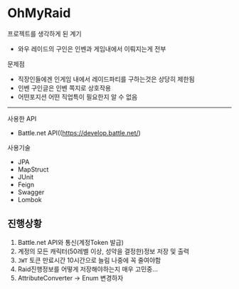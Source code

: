 # OhMyRaid
프로젝트를 생각하게 된 계기
- 와우 레이드의 구인은 인벤과 게임내에서 이뤄지는게 전부

문제점
- 직장인들에겐 인게임 내에서 레이드파티를 구하는것은 상당히 제한됨
- 인벤 구인글은 인벤 쪽지로 상호작용
- 어떤포지션 어떤 직업특이  필요한지 알 수 없음

---

사용한 API
- Battle.net API((https://develop.battle.net/)

사용기술
- JPA
- MapStruct
- JUnit
- Feign
- Swagger
- Lombok

## 진행상황
1. Battle.net API와 통신(계정Token 발급)
2. 계정의 모든 캐릭터(50레벨 이상, 성약을 결정한)정보 저장 및 출력
4. `JWT` 토큰 만료시간 10시간으로 늘림 나중에 꼭 줄여야함
5. Raid진행정보를 어떻게 저장해야하는지 매우 고민중...
6. AttributeConverter -> Enum 변경하자
